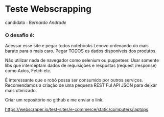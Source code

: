 # Teste Webscrapping 

candidato : *Bernardo Andrade*

### O desafio é:

Acessar esse site e pegar todos notebooks Lenovo ordenando do mais barato para o mais caro. Pegar TODOS os dados disponíveis dos produtos.

Não utilizar nada de navegador como selenium ou puppeteer. Usar somente libs que interceptam dados de requisições e respostas (request /response) como Axios, Fetch etc.


É interessante que o robô possa ser consumido por outros serviços. Recomendamos a criação de uma pequena REST Ful API JSON para deixar mais otimizado.

Criar um repositório no github e me enviar o link.

https://webscraper.io/test-sites/e-commerce/static/computers/laptops
